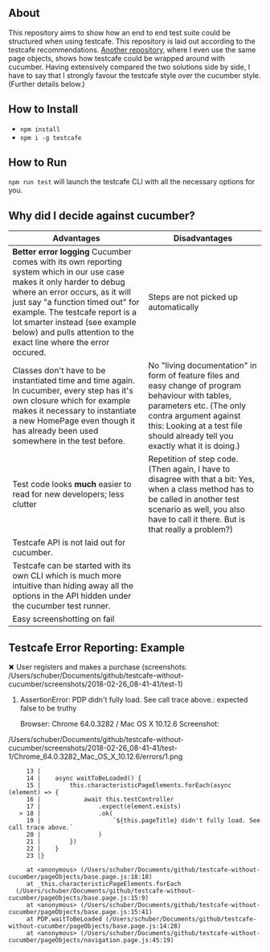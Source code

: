 ## About
This repository aims to show how an end to end test suite could be structured when using testcafe. This repository is laid out according to the testcafe recommendations. [Another repository](https://github.com/rick-schubert/testcafe-cucumberjs-e2e), where I even use the same page objects, shows how testcafe could be wrapped around with cucumber. Having extensively compared the two solutions side by side, I have to say that I strongly favour the testcafe style over the cucumber style. (Further details below.)

## How to Install
- `npm install`
- `npm i -g testcafe`

## How to Run
`npm run test` will launch the testcafe CLI with all the necessary options for you.

## Why did I decide against cucumber?
| Advantages | Disadvantages |
| --- | --- |
| **Better error logging** Cucumber comes with its own reporting system which in our use case makes it only harder to debug where an error occurs, as it will just say "a function timed out" for example. The testcafe report is a lot smarter instead (see example below) and pulls attention to the exact line where the error occured. | Steps are not picked up automatically |
| Classes don't have to be instantiated time and time again. In cucumber, every step has it's own closure which for example makes it necessary to instantiate a new HomePage even though it has already been used somewhere in the test before. | No "living documentation" in form of feature files and easy change of program behaviour with tables, parameters etc. (The only contra argument against this: Looking at a test file should already tell you exactly what it is doing.) |
| Test code looks __much__ easier to read for new developers; less clutter | Repetition of step code. (Then again, I have to disagree with that a bit: Yes, when a class method has to be called in another test scenario as well, you also have to call it there. But is that really a problem?)   |
| Testcafe API is not laid out for cucumber. |   |
| Testcafe can be started with its own CLI which is much more intuitive than hiding away all the options in the API hidden under the cucumber test runner. |   |
| Easy screenshotting on fail|   |


## Testcafe Error Reporting: Example

 ✖ User registers and makes a purchase (screenshots:
 /Users/schuber/Documents/github/testcafe-without-cucumber/screenshots/2018-02-26_08-41-41/test-1)

   1) AssertionError: PDP didn't fully load. See call trace above.: expected false to be truthy

      Browser: Chrome 64.0.3282 / Mac OS X 10.12.6
      Screenshot:

   /Users/schuber/Documents/github/testcafe-without-cucumber/screenshots/2018-02-26_08-41-41/test-1/Chrome_64.0.3282_Mac_OS_X_10.12.6/errors/1.png

         13 |
         14 |    async waitToBeLoaded() {
         15 |        this.characteristicPageElements.forEach(async (element) => {
         16 |            await this.testController
         17 |                .expect(element.exists)
       > 18 |                .ok(
         19 |                    `${this.pageTitle} didn't fully load. See call trace above.`
         20 |                )
         21 |        })
         22 |    }
         23 |}

         at <anonymous> (/Users/schuber/Documents/github/testcafe-without-cucumber/pageObjects/base.page.js:18:18)
         at _this.characteristicPageElements.forEach
      (/Users/schuber/Documents/github/testcafe-without-cucumber/pageObjects/base.page.js:15:9)
         at <anonymous> (/Users/schuber/Documents/github/testcafe-without-cucumber/pageObjects/base.page.js:15:41)
         at PDP.waitToBeLoaded (/Users/schuber/Documents/github/testcafe-without-cucumber/pageObjects/base.page.js:14:28)
         at <anonymous> (/Users/schuber/Documents/github/testcafe-without-cucumber/pageObjects/navigation.page.js:45:19)
